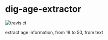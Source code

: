 # dig-age-extractor
![travis ci](https://travis-ci.org/usc-isi-i2/dig-age-extractor.svg?branch=master)

extract age information, from 18 to 50, from text
